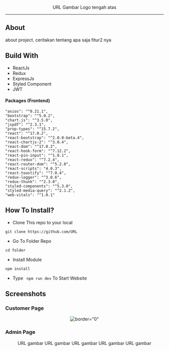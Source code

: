 <p align="center">
    URL Gambar Logo tengah atas

</p>


---

##  About

about project. ceritakan tentang apa saja fitur2 nya

##  Build With

- ReactJs
- Redux
- ExpressJs
- Styled Component
- JWT

#### Packages (Frontend)
    "axios": "^0.21.1",
    "bootstrap": "^5.0.2",
    "chart.js": "^3.5.0",
    "jspdf": "^2.3.1",
    "prop-types": "^15.7.2",
    "react": "^17.0.2",
    "react-bootstrap": "^2.0.0-beta.4",
    "react-chartjs-2": "^3.0.4",
    "react-dom": "^17.0.2",
    "react-hook-form": "^7.12.2",
    "react-pin-input": "^1.0.1",
    "react-redux": "^7.2.4",
    "react-router-dom": "^5.2.0",
    "react-scripts": "4.0.3",
    "react-toastify": "^7.0.4",
    "redux-logger": "^3.0.6",
    "redux-thunk": "^2.3.0",
    "styled-components": "^5.3.0",
    "styled-media-query": "^2.1.2",
    "web-vitals": "^1.0.1"


##  How To Install?

- Clone This repo to your local

```
git clone https://github.com/URL

```

- Go To Folder Repo

```
cd folder
```

- Install Module

```
npm install
```

- Type ` npm run dev` To Start Website


## Screenshots

### Customer Page

<p align="center">
  <span>
   <img src="https://i.postimg.cc/j59XtMP3/home.png"   alt= border="0" />
   
  </span>
</p>

### Admin Page

<p align="center">
  <span>
   URL gambar
   URL gambar
   URL gambar
   URL gambar
   URL gambar
  </span>
</p>